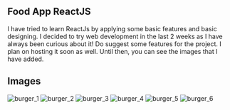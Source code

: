 ## Food App ReactJS
I have tried to learn ReactJs by applying some basic features and basic designing.
I decided to try web development in the last 2 weeks as I have always been curious about it!
Do suggest some features for the project. I plan on hosting it soon as well. Until then, you can see the images that I have added.

## Images
![burger_1](https://user-images.githubusercontent.com/38817206/66161622-589a8200-e64a-11e9-9d34-3d7158b2c138.png)
![burger_2](https://user-images.githubusercontent.com/38817206/66161664-72d46000-e64a-11e9-99c7-708d5f45166d.png)
![burger_3](https://user-images.githubusercontent.com/38817206/66161670-75cf5080-e64a-11e9-92ae-b06dfe097c89.png)
![burger_4](https://user-images.githubusercontent.com/38817206/66161678-78ca4100-e64a-11e9-8721-ff2c6f62e8ab.png)
![burger_5](https://user-images.githubusercontent.com/38817206/66161682-7e278b80-e64a-11e9-9bab-f35cf0842231.png)
![burger_6](https://user-images.githubusercontent.com/38817206/66161687-8253a900-e64a-11e9-8188-aeb81aa5644d.png)


